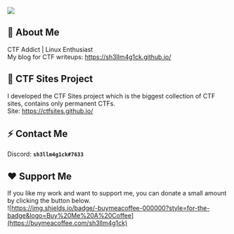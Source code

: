 ![](https://i.imgur.com/2g41zyl.png)

## :space_invader: About Me
CTF Addict | Linux Enthusiast<br>My blog for CTF writeups: https://sh3llm4g1ck.github.io/

## :triangular_flag_on_post: CTF Sites Project
I developed the CTF Sites project which is the biggest collection of CTF sites, contains only permanent CTFs.<br>Site: https://ctfsites.github.io/

## :zap: Contact Me
Discord: **`sh3llm4g1ck#7633`**

## :heart: Support Me
If you like my work and want to support me, you can donate a small amount by clicking the button below.<br>![https://img.shields.io/badge/-buymeacoffee-000000?style=for-the-badge&logo=Buy%20Me%20A%20Coffee](https://buymeacoffee.com/sh3llm4g1ck)

